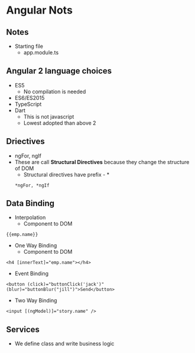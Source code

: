 # Angular Nots

## Notes
* Starting file
    * app.module.ts

## Angular 2 language choices
* ES5
    * No compilation is needed
* ES6/ES2015
* TypeScript
* Dart
    * This is not javascript
    * Lowest adopted than above 2

## Driectives
* ngFor, ngIf
* These are call **Structural Directives** because they change the structure of DOM
    * Structural directives have prefix - *
    ```
    *ngFor, *ngIf
    ```

## Data Binding
* Interpolation
    * Component to DOM
```
{{emp.name}}
```
* One Way Binding
    * Component to DOM
```
<h4 [innerText]="emp.name"></h4>
```
* Event Binding
```
<button (click)="buttonClick('jack')" (blur)="buttonBlur("jill")">Send</button>
```
* Two Way Binding
```
<input [(ngModel)]="story.name" />
```

## Services
* We define class and write business logic